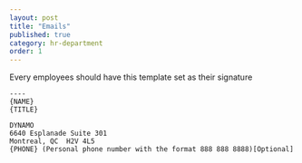 ```yaml
---
layout: post
title: "Emails"
published: true
category: hr-department
order: 1
---
```


Every employees should have this template set as their signature

```
----
{NAME}
{TITLE}

DYNAMO
6640 Esplanade Suite 301
Montreal, QC  H2V 4L5
{PHONE} (Personal phone number with the format 888 888 8888)[Optional]
```
